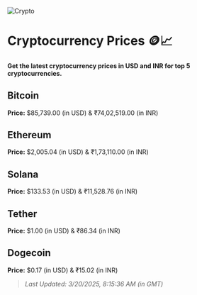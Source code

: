 
![Crypto](https://www.techguide.com.au/wp-content/uploads/2020/11/crypto3.jpeg)

# Cryptocurrency Prices 🪙📈

#### Get the latest cryptocurrency prices in USD and INR for top 5 cryptocurrencies.

## Bitcoin

**Price:** $85,739.00 (in USD) & ₹74,02,519.00 (in INR)

## Ethereum

**Price:** $2,005.04 (in USD) & ₹1,73,110.00 (in INR)

## Solana

**Price:** $133.53 (in USD) & ₹11,528.76 (in INR)

## Tether

**Price:** $1.00 (in USD) & ₹86.34 (in INR)

## Dogecoin

**Price:** $0.17 (in USD) & ₹15.02 (in INR)

> _Last Updated: 3/20/2025, 8:15:36 AM (in GMT)_
